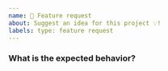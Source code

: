 ```yaml
---
name: 🚀 Feature request
about: Suggest an idea for this project 💡!
labels: type: feature request
---
```


<!-- ⚠️ If you do not respect this template, your issue will be closed -->
<!-- ⚠️ Make sure to browse the opened and closed issues to confirm this idea does not exist. -->

### What is the expected behavior?


